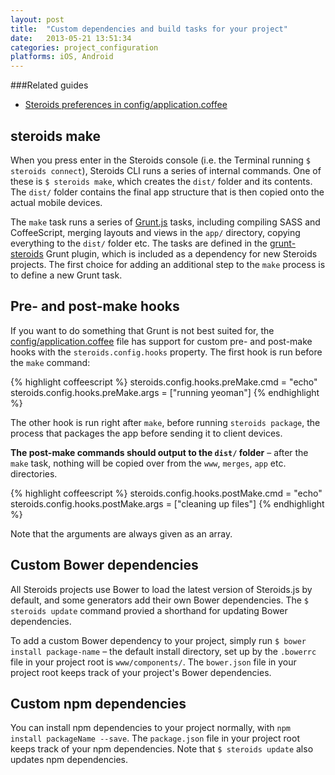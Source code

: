 ```yaml
---
layout: post
title:  "Custom dependencies and build tasks for your project"
date:   2013-05-21 13:51:34
categories: project_configuration
platforms: iOS, Android
---
```


###Related guides
* [Steroids preferences in config/application.coffee][config-application-coffee-guide]

## steroids make

When you press enter in the Steroids console (i.e. the Terminal running `$ steroids connect`), Steroids CLI runs a series of internal commands. One of these is `$ steroids make`, which creates the `dist/` folder and its contents. The `dist/` folder contains the final app structure that is then copied onto the actual mobile devices.

The `make` task runs a series of [Grunt.js](http://gruntjs.com/) tasks, including compiling SASS and CoffeeScript, merging layouts and views in the `app/` directory, copying everything to the `dist/` folder etc. The tasks are defined in the [grunt-steroids](http://github.com/appgyver/grunt-steroids) Grunt plugin, which is included as a dependency for new Steroids projects. The first choice for adding an additional step to the `make` process is to define a new Grunt task.

## Pre- and post-make hooks

If you want to do something that Grunt is not best suited for, the [config/application.coffee][config-application-coffee-guide] file has support for custom pre- and post-make hooks with the `steroids.config.hooks` property. The first hook is run before the `make` command:

{% highlight coffeescript %}
steroids.config.hooks.preMake.cmd = "echo"
steroids.config.hooks.preMake.args = ["running yeoman"]
{% endhighlight %}

The other hook is run right after `make`, before running `steroids package`, the process that packages the app before sending it to client devices.

**The post-make commands should output to the `dist/` folder** – after the `make` task, nothing will be copied over from the `www`, `merges`, `app` etc. directories.

{% highlight coffeescript %}
steroids.config.hooks.postMake.cmd = "echo"
steroids.config.hooks.postMake.args = ["cleaning up files"]
{% endhighlight %}

Note that the arguments are always given as an array.

## Custom Bower dependencies

All Steroids projects use Bower to load the latest version of Steroids.js by default, and some generators add their own Bower dependencies. The `$ steroids update` command provied a shorthand for updating Bower dependencies.

To add a custom Bower dependency to your project, simply run `$ bower install package-name` – the default install directory, set up by the `.bowerrc` file in your project root is `www/components/`. The `bower.json` file in your project root keeps track of your project's Bower dependencies.

## Custom npm dependencies

You can install npm dependencies to your project normally, with `npm install packageName --save`. The `package.json` file in your project root keeps track of your npm dependencies. Note that `$ steroids update` also updates npm dependencies.

[config-application-coffee-guide]: /steroids/guides/project_configuration/config-application-coffee/
